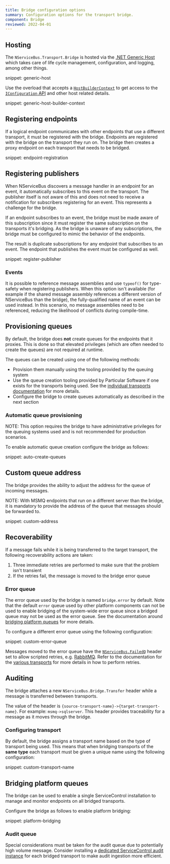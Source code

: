 ```yaml
---
title: Bridge configuration options
summary: Configuration options for the transport bridge.
component: Bridge
reviewed: 2022-04-01
---
```


## Hosting

The `NServiceBus.Transport.Bridge` is hosted via the [.NET Generic Host](https://docs.microsoft.com/en-us/dotnet/core/extensions/generic-host) which takes care of life cycle management, configuration, and logging, among other things.

snippet: generic-host

Use the overload that accepts a [`HostBuilderContext`](https://docs.microsoft.com/en-us/dotnet/api/microsoft.extensions.hosting.hostbuildercontext) to get access to the [`IConfiguration` API](https://docs.microsoft.com/en-us/dotnet/core/extensions/configuration) and other host related details.

snippet: generic-host-builder-context

## Registering endpoints

If a logical endpoint communicates with other endpoints that use a different transport, it must be registered with the bridge. Endpoints are registered with the bridge on the transport they run on. The bridge then creates a proxy endpoint on each transport that needs to be bridged.

snippet: endpoint-registration

## Registering publishers

When NServiceBus discovers a message handler in an endpoint for an event, it automatically subscribes to this event on the transport. The publisher itself is not aware of this and does not need to receive a notification for subscribers registering for an event. This represents a challenge for the bridge.

If an endpoint subscribes to an event, the bridge must be made aware of this subscription since it must register the same subscription on the transports it's bridging. As the bridge is unaware of any subscriptions, the bridge must be configured to mimic the behavior of the endpoints.

The result is duplicate subscriptions for any endpoint that subscribes to an event. The endpoint that publishes the event must be configured as well.

snippet: register-publisher

### Events

It is possible to reference message assemblies and use `typeof()` for type-safety when registering publishers. When this option isn't available (for example if the shared message assembly references a different version of NServiceBus than the bridge), the fully-qualified name of an event can be used instead. In this scenario, no message assemblies need to be referenced, reducing the likelihood of conflicts during compile-time.

## Provisioning queues

By default, the bridge does **not** create queues for the endpoints that it proxies. This is done so that elevated privileges (which are often needed to create the queues) are not required at runtime.

The queues can be created using one of the following methods:

- Provision them manually using the tooling provided by the queuing system
- Use the queue creation tooling provided by Particular Software if one exists for the transports being used. See the [individual transports documentation](/transports/) for more details.
- Configure the bridge to create queues automatically as described in the next section

### Automatic queue provisioning

NOTE: This option requires the bridge to have administrative privileges for the queuing systems used and is not recommended for production scenarios.

To enable automatic queue creation configure the bridge as follows:

snippet: auto-create-queues

## Custom queue address

The bridge provides the ability to adjust the address for the queue of incoming messages. 

NOTE: With MSMQ endpoints that run on a different server than the bridge, it is mandatory to provide the address of the queue that messages should be forwarded to.

snippet: custom-address

## Recoverability

If a message fails while it is being transferred to the target transport, the following recoverability actions are taken:

1. Three immediate retries are performed to make sure that the problem isn't transient
1. If the retries fail, the message is moved to the bridge error queue

### Error queue

The error queue used by the bridge is named `bridge.error` by default. Note that the default `error` queue used by other platform components can not be used to enable bridging of the system-wide error queue since a bridged queue may not be used as the error queue. See the documentation around [bridging platform queues](#bridging-platform-queues) for more details.

To configure a different error queue using the following configuration:

snippet: custom-error-queue

Messages moved to the error queue have the [`NServiceBus.FailedQ`](/nservicebus/messaging/headers.md#error-forwarding-headers-nservicebus-failedq) header set to allow scripted retries, e.g. [RabbitMQ](/transports/rabbitmq/operations-scripting.md#return-message-to-source-queue). Refer to the documentation for the [various transports](/transports) for more details in how to perform retries.

## Auditing

The bridge attaches a new `NServiceBus.Bridge.Transfer` header while a message is transferred between transports.

The value of the header is `{source-transport-name}->{target-transport-name}`. For example: `msmq->sqlserver`. This header provides traceability for a message as it moves through the bridge.

### Configuring transport

By default, the bridge assigns a transport name based on the type of transport being used. This means that when bridging transports of the **same type** each transport must be given a unique name using the following configuration:

snippet: custom-transport-name

## Bridging platform queues

The bridge can be used to enable a single ServiceControl installation to manage and monitor endpoints on all bridged transports.

Configure the bridge as follows to enable platform bridging:

snippet: platform-bridging

### Audit queue

Special considerations must be taken for the audit queue due to potentially high volume message. Consider installing a [dedicated ServiceControl audit instance](/servicecontrol/audit-instances/) for each bridged transport to make audit ingestion more efficient.